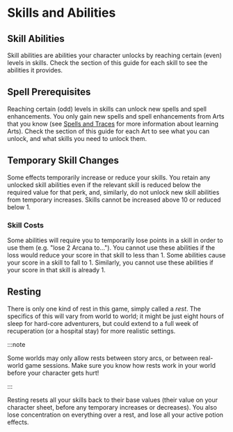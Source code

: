# Skills and Abilities

## Skill Abilities

Skill abilities are abilities your character unlocks by reaching certain (even) levels in skills. Check the section of this guide for each skill to see the abilities it provides.

## Spell Prerequisites

Reaching certain (odd) levels in skills can unlock new spells and spell enhancements. You only gain new spells and spell enhancements from Arts that you know (see [Spells and Traces](/guide/spellcasting) for more information about learning Arts). Check the section of this guide for each Art to see what you can unlock, and what skills you need to unlock them.

## Temporary Skill Changes

Some effects temporarily increase or reduce your skills. You retain any unlocked skill abilities even if the relevant skill is reduced below the required value for that perk, and, similarly, do not unlock new skill abilities from temporary increases. Skills cannot be increased above 10 or reduced below 1.

### Skill Costs

Some abilities will require you to temporarily lose points in a skill in order to use them (e.g. "lose 2 Arcana to..."). You cannot use these abilities if the loss would reduce your score in that skill to less than 1.
Some abilities cause your score in a skill to fall to 1. Similarly, you cannot use these abilities if your score in that skill is already 1.

## Resting

There is only one kind of rest in this game, simply called a _rest_. The specifics of this will vary from world to world; it might be just eight hours of sleep for hard-core adventurers, but could extend to a full week of recuperation (or a hospital stay) for more realistic settings.

:::note

Some worlds may only allow rests between story arcs, or between real-world game sessions. Make sure you know how rests work in your world before your character gets hurt!

:::

Resting resets all your skills back to their base values (their value on your character sheet, before any temporary increases or decreases). You also lose concentration on everything over a rest, and lose all your active potion effects.
